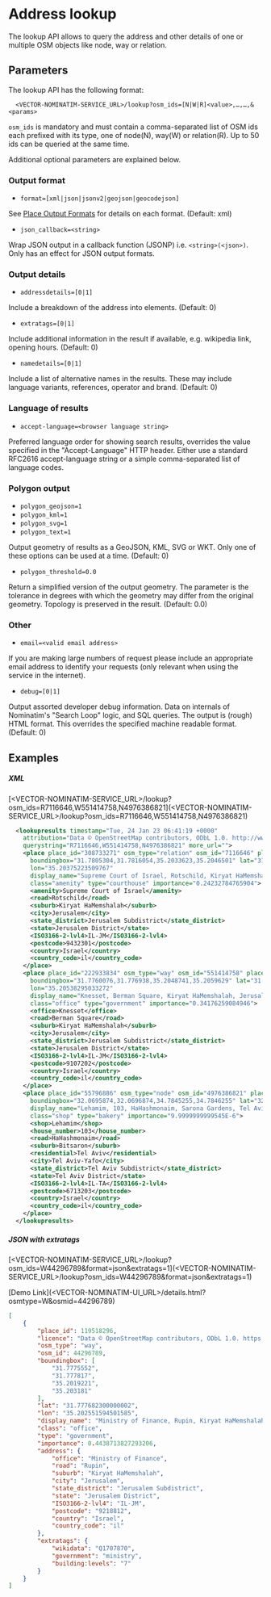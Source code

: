 # Address lookup <!-- {docsify-ignore} -->

The lookup API allows to query the address and other details of one or
multiple OSM objects like node, way or relation.

## Parameters <!-- {docsify-ignore} -->

The lookup API has the following format:

```
  <VECTOR-NOMINATIM-SERVICE_URL>/lookup?osm_ids=[N|W|R]<value>,…,…,&<params>
```

`osm_ids` is mandatory and must contain a comma-separated list of OSM ids each
prefixed with its type, one of node(N), way(W) or relation(R). Up to 50 ids
can be queried at the same time.

Additional optional parameters are explained below.

### Output format <!-- {docsify-ignore} -->

* `format=[xml|json|jsonv2|geojson|geocodejson]`

See [Place Output Formats](/OpenStreetMap/nominatim/output.md#output-formats) for details on each format. (Default: xml)

* `json_callback=<string>`

Wrap JSON output in a callback function (JSONP) i.e. `<string>(<json>)`.
Only has an effect for JSON output formats.

### Output details <!-- {docsify-ignore} -->

* `addressdetails=[0|1]`

Include a breakdown of the address into elements. (Default: 0)


* `extratags=[0|1]`

Include additional information in the result if available,
e.g. wikipedia link, opening hours. (Default: 0)


* `namedetails=[0|1]`

Include a list of alternative names in the results. These may include
language variants, references, operator and brand. (Default: 0)


### Language of results <!-- {docsify-ignore} -->

* `accept-language=<browser language string>`

Preferred language order for showing search results, overrides the value
specified in the "Accept-Language" HTTP header.
Either use a standard RFC2616 accept-language string or a simple
comma-separated list of language codes.

### Polygon output <!-- {docsify-ignore} -->

* `polygon_geojson=1`
* `polygon_kml=1`
* `polygon_svg=1`
* `polygon_text=1`

Output geometry of results as a GeoJSON, KML, SVG or WKT. Only one of these
options can be used at a time. (Default: 0)

* `polygon_threshold=0.0`

Return a simplified version of the output geometry. The parameter is the
tolerance in degrees with which the geometry may differ from the original
geometry. Topology is preserved in the result. (Default: 0.0)

### Other <!-- {docsify-ignore} -->

* `email=<valid email address>`

If you are making large numbers of request please include an appropriate email
address to identify your requests (only relevant when using the service in the internet).

* `debug=[0|1]`

Output assorted developer debug information. Data on internals of Nominatim's
"Search Loop" logic, and SQL queries. The output is (rough) HTML format.
This overrides the specified machine readable format. (Default: 0)


## Examples <!-- {docsify-ignore} -->

##### XML <!-- {docsify-ignore} -->

[<VECTOR-NOMINATIM-SERVICE_URL>/lookup?osm_ids=R7116646,W551414758,N4976386821](<VECTOR-NOMINATIM-SERVICE_URL>/lookup?osm_ids=R7116646,W551414758,N4976386821)

```xml
  <lookupresults timestamp="Tue, 24 Jan 23 06:41:19 +0000"
    attribution="Data © OpenStreetMap contributors, ODbL 1.0. http://www.openstreetmap.org/copyright"
    querystring="R7116646,W551414758,N4976386821" more_url="">
    <place place_id="308733271" osm_type="relation" osm_id="7116646" place_rank="30" address_rank="30"
      boundingbox="31.7805304,31.7816054,35.2033623,35.2046501" lat="31.78107505"
      lon="35.20375223509767"
      display_name="Supreme Court of Israel, Rotschild, Kiryat HaMemshalah, Jerusalem, Jerusalem Subdistrict, Jerusalem District, 9432301, Israel"
      class="amenity" type="courthouse" importance="0.24232784765904">
      <amenity>Supreme Court of Israel</amenity>
      <road>Rotschild</road>
      <suburb>Kiryat HaMemshalah</suburb>
      <city>Jerusalem</city>
      <state_district>Jerusalem Subdistrict</state_district>
      <state>Jerusalem District</state>
      <ISO3166-2-lvl4>IL-JM</ISO3166-2-lvl4>
      <postcode>9432301</postcode>
      <country>Israel</country>
      <country_code>il</country_code>
    </place>
    <place place_id="222933834" osm_type="way" osm_id="551414758" place_rank="30" address_rank="30"
      boundingbox="31.7760076,31.776938,35.2048741,35.2059629" lat="31.776474049999997"
      lon="35.20538295033272"
      display_name="Knesset, Berman Square, Kiryat HaMemshalah, Jerusalem, Jerusalem Subdistrict, Jerusalem District, 9107202, Israel"
      class="office" type="government" importance="0.34176259084946">
      <office>Knesset</office>
      <road>Berman Square</road>
      <suburb>Kiryat HaMemshalah</suburb>
      <city>Jerusalem</city>
      <state_district>Jerusalem Subdistrict</state_district>
      <state>Jerusalem District</state>
      <ISO3166-2-lvl4>IL-JM</ISO3166-2-lvl4>
      <postcode>9107202</postcode>
      <country>Israel</country>
      <country_code>il</country_code>
    </place>
    <place place_id="55796886" osm_type="node" osm_id="4976386821" place_rank="30" address_rank="30"
      boundingbox="32.0695874,32.0696874,34.7845255,34.7846255" lat="32.0696374" lon="34.7845755"
      display_name="Lehamim, 103, HaHashmonaim, Sarona Gardens, Tel Aviv, Bitsaron, Tel Aviv-Yafo, Tel Aviv Subdistrict, Tel Aviv District, 6713203, Israel"
      class="shop" type="bakery" importance="9.9999999999545E-6">
      <shop>Lehamim</shop>
      <house_number>103</house_number>
      <road>HaHashmonaim</road>
      <suburb>Bitsaron</suburb>
      <residential>Tel Aviv</residential>
      <city>Tel Aviv-Yafo</city>
      <state_district>Tel Aviv Subdistrict</state_district>
      <state>Tel Aviv District</state>
      <ISO3166-2-lvl4>IL-TA</ISO3166-2-lvl4>
      <postcode>6713203</postcode>
      <country>Israel</country>
      <country_code>il</country_code>
    </place>
  </lookupresults>
```

##### JSON with extratags <!-- {docsify-ignore} -->

[<VECTOR-NOMINATIM-SERVICE_URL>/lookup?osm_ids=W44296789&format=json&extratags=1](<VECTOR-NOMINATIM-SERVICE_URL>/lookup?osm_ids=W44296789&format=json&extratags=1)

[Demo Link](<VECTOR-NOMINATIM-UI_URL>/details.html?osmtype=W&osmid=44296789)

```json
[
    {
        "place_id": 119518296,
        "licence": "Data © OpenStreetMap contributors, ODbL 1.0. https://osm.org/copyright",
        "osm_type": "way",
        "osm_id": 44296789,
        "boundingbox": [
            "31.7775552",
            "31.777817",
            "35.2019221",
            "35.203181"
        ],
        "lat": "31.777682300000002",
        "lon": "35.202551594501585",
        "display_name": "Ministry of Finance, Rupin, Kiryat HaMemshalah, Jerusalem, Jerusalem Subdistrict, Jerusalem District, 9218812, Israel",
        "class": "office",
        "type": "government",
        "importance": 0.4438713827293206,
        "address": {
            "office": "Ministry of Finance",
            "road": "Rupin",
            "suburb": "Kiryat HaMemshalah",
            "city": "Jerusalem",
            "state_district": "Jerusalem Subdistrict",
            "state": "Jerusalem District",
            "ISO3166-2-lvl4": "IL-JM",
            "postcode": "9218812",
            "country": "Israel",
            "country_code": "il"
        },
        "extratags": {
            "wikidata": "Q1707870",
            "government": "ministry",
            "building:levels": "7"
        }
    }
]
```

